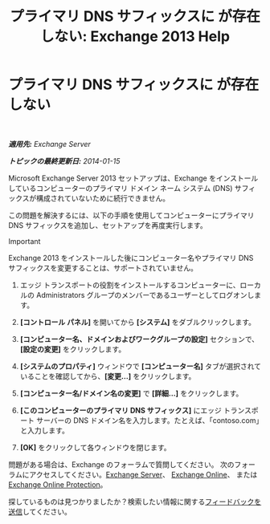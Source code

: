 ﻿---
title: 'プライマリ DNS サフィックスに が存在しない: Exchange 2013 Help'
TOCTitle: プライマリ DNS サフィックスに が存在しない
ms:assetid: 310765bf-a650-4a3d-a5e4-6173b559d4f6
ms:mtpsurl: https://technet.microsoft.com/ja-jp/library/ms.exch.setupreadiness.fqdnmissing(v=EXCHG.150)
ms:contentKeyID: 61204835
ms.date: 04/24/2018
mtps_version: v=EXCHG.150
ms.translationtype: HT
---

# プライマリ DNS サフィックスに が存在しない

 

_**適用先:** Exchange Server_

_**トピックの最終更新日:** 2014-01-15_

Microsoft Exchange Server 2013 セットアップは、Exchange をインストールしているコンピューターのプライマリ ドメイン ネーム システム (DNS) サフィックスが構成されていないために続行できません。

この問題を解決するには、以下の手順を使用してコンピューターにプライマリ DNS サフィックスを追加し、セットアップを再度実行します。


> [!IMPORTANT]
> Exchange 2013 をインストールした後にコンピューター名やプライマリ DNS サフィックスを変更することは、サポートされていません。



1.  エッジ トランスポートの役割をインストールするコンピューターに、ローカルの Administrators グループのメンバーであるユーザーとしてログオンします。

2.  **\[コントロール パネル\]** を開いてから **\[システム\]** をダブルクリックします。

3.  **\[コンピューター名、ドメインおよびワークグループの設定\]** セクションで、**\[設定の変更\]** をクリックします。

4.  **\[システムのプロパティ\]** ウィンドウで **\[コンピューター名\]** タブが選択されていることを確認してから、**\[変更…\]** をクリックします。

5.  **\[コンピューター名/ドメイン名の変更\]** で **\[詳細…\]** をクリックします。

6.  **\[このコンピューターのプライマリ DNS サフィックス\]** にエッジ トランスポート サーバーの DNS ドメイン名を入力します。たとえば、「contoso.com」と入力します。

7.  **\[OK\]** をクリックして各ウィンドウを閉じます。

問題がある場合は、Exchange のフォーラムで質問してください。 次のフォーラムにアクセスしてください。[Exchange Server](https://go.microsoft.com/fwlink/p/?linkid=60612)、 [Exchange Online](https://go.microsoft.com/fwlink/p/?linkid=267542)、 または [Exchange Online Protection](https://go.microsoft.com/fwlink/p/?linkid=285351)。

探しているものは見つかりましたか？検索したい情報に関する[フィードバックを送信](mailto:exsetuphelpfeedback@microsoft.com?subject=exchange%202013%20setup%20help%20feedback)してください。

